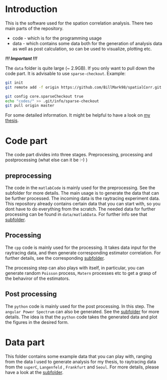 
# Introduction

This is the software used for the spation correlation analysis.
There two main parts of the repository.

* code  - which is for the programming usage
* data  - which contains some data both for the generation of analysis data as well as post calculation, so can be used to visualize, plotting etc.


***!!! Important !!!***

The `data` folder is quite large (~ 2.9GB). If you only want to pull down the code part. It is advisable to use `sparse-checkout`.
Example:

```bash
git init
git remote add -f origin https://github.com/BillMark98/spatialCorr.git

git config core.sparseCheckout true
echo "codes/" >> .git/info/sparse-checkout
git pull origin master
```

For some detailed information. It might be helpful to have a look on [my thesis](Thesis.pdf).

# Code part

The code part divides into three stages. Preprocessing, processing and postprocessing (what else can it be :-) )

## preprocessing

The code in the `matlabCode` is mainly used for the preprocessing. See the subfolder for more details.
The main usage is to generate the data that can be further processed. The incoming data is the raytracing experiment data.
This repository already contains certain data that you can start with, so you dont have to do everything from the scratch. The
needed data for further processing can be found in `data/matlabData`. For further info see that [subfolder](codes/matlabCode/README.md).

## Processing

The `cpp` code is mainly used for the processing. It takes data input for the raytracing data, and then generate corresponding 
estimator correlation. For further details, see the corresponding [subfolder](codes/cppCode/README.md).

The processing step can also plays with itself, in particular, you can generate random `Poisson` process, `Matern` processes etc to get a
grasp of the behaviror of the estimators.

## Post processing

The `python` code is mainly used for the post processing. In this step. The `angular Power Spectrum` can also be generated. See the [subfolder](codes/pythonCode/README.md) for more details.
The idea is that the `python` code takes the generated data and plot the figures in the desired form.

# Data part

This folder contains some example data that you can play with, ranging from the data I used to generate analysis for my thesis, to raytracing data from the 
`superC`, `Langenfeld` , `Frankfurt` and `Seoul`. For more details, please have a look at the [subfolder](data/README.md).

